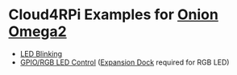 
Cloud4RPi Examples for [Onion Omega2](https://www.indiegogo.com/projects/omega2-5-linux-computer-with-wi-fi-made-for-iot)
=========================================================================================================================

* [LED Blinking](led.py)
* [GPIO/RGB LED Control](rgb_led.py) ([Expansion Dock](https://onion.io/store/expansion-dock/) required for RGB LED)